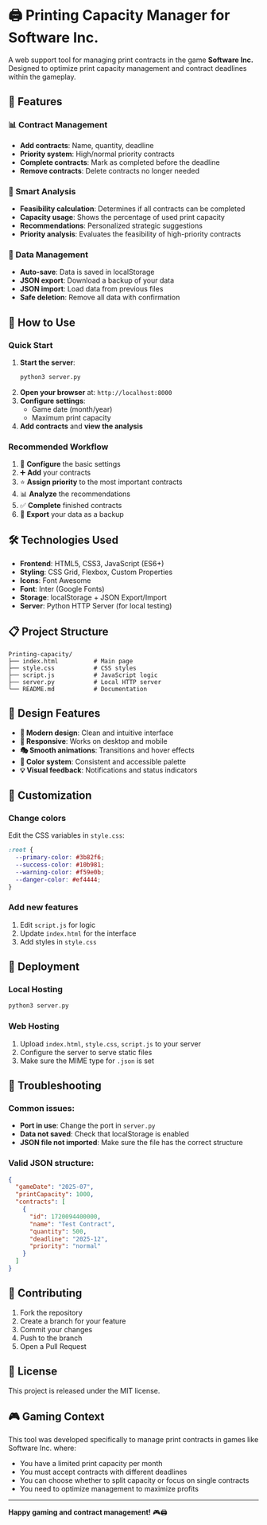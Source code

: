 # 🖨️ Printing Capacity Manager for Software Inc.

A web support tool for managing print contracts in the game **Software Inc.**
Designed to optimize print capacity management and contract deadlines within the gameplay.

## 🎯 Features

### 📊 Contract Management

- **Add contracts**: Name, quantity, deadline
- **Priority system**: High/normal priority contracts
- **Complete contracts**: Mark as completed before the deadline
- **Remove contracts**: Delete contracts no longer needed

### 🧮 Smart Analysis

- **Feasibility calculation**: Determines if all contracts can be completed
- **Capacity usage**: Shows the percentage of used print capacity
- **Recommendations**: Personalized strategic suggestions
- **Priority analysis**: Evaluates the feasibility of high-priority contracts

### 💾 Data Management

- **Auto-save**: Data is saved in localStorage
- **JSON export**: Download a backup of your data
- **JSON import**: Load data from previous files
- **Safe deletion**: Remove all data with confirmation

## 🚀 How to Use

### Quick Start

1. **Start the server**:
   ```bash
   python3 server.py
   ```
2. **Open your browser** at: `http://localhost:8000`
3. **Configure settings**:
   - Game date (month/year)
   - Maximum print capacity
4. **Add contracts** and **view the analysis**

### Recommended Workflow

1. 🔧 **Configure** the basic settings
2. ➕ **Add** your contracts
3. ⭐ **Assign priority** to the most important contracts
4. 📊 **Analyze** the recommendations
5. ✅ **Complete** finished contracts
6. 💾 **Export** your data as a backup

## 🛠️ Technologies Used

- **Frontend**: HTML5, CSS3, JavaScript (ES6+)
- **Styling**: CSS Grid, Flexbox, Custom Properties
- **Icons**: Font Awesome
- **Font**: Inter (Google Fonts)
- **Storage**: localStorage + JSON Export/Import
- **Server**: Python HTTP Server (for local testing)

## 📋 Project Structure

```
Printing-capacity/
├── index.html          # Main page
├── style.css           # CSS styles
├── script.js           # JavaScript logic
├── server.py           # Local HTTP server
└── README.md           # Documentation
```

## 🎨 Design Features

- **🎯 Modern design**: Clean and intuitive interface
- **📱 Responsive**: Works on desktop and mobile
- **🎭 Smooth animations**: Transitions and hover effects
- **🌈 Color system**: Consistent and accessible palette
- **💡 Visual feedback**: Notifications and status indicators

## 🔧 Customization

### Change colors

Edit the CSS variables in `style.css`:

```css
:root {
  --primary-color: #3b82f6;
  --success-color: #10b981;
  --warning-color: #f59e0b;
  --danger-color: #ef4444;
}
```

### Add new features

1. Edit `script.js` for logic
2. Update `index.html` for the interface
3. Add styles in `style.css`

## 🚀 Deployment

### Local Hosting

```bash
python3 server.py
```

### Web Hosting

1. Upload `index.html`, `style.css`, `script.js` to your server
2. Configure the server to serve static files
3. Make sure the MIME type for `.json` is set

## 🐛 Troubleshooting

### Common issues:

- **Port in use**: Change the port in `server.py`
- **Data not saved**: Check that localStorage is enabled
- **JSON file not imported**: Make sure the file has the correct structure

### Valid JSON structure:

```json
{
  "gameDate": "2025-07",
  "printCapacity": 1000,
  "contracts": [
    {
      "id": 1720094400000,
      "name": "Test Contract",
      "quantity": 500,
      "deadline": "2025-12",
      "priority": "normal"
    }
  ]
}
```

## 🤝 Contributing

1. Fork the repository
2. Create a branch for your feature
3. Commit your changes
4. Push to the branch
5. Open a Pull Request

## 📄 License

This project is released under the MIT license.

## 🎮 Gaming Context

This tool was developed specifically to manage print contracts in games like Software Inc. where:

- You have a limited print capacity per month
- You must accept contracts with different deadlines
- You can choose whether to split capacity or focus on single contracts
- You need to optimize management to maximize profits

---

**Happy gaming and contract management!** 🎮🖨️

